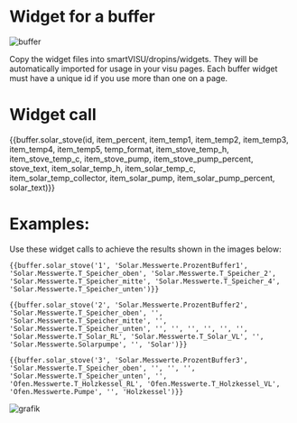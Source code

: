 # Widget for a buffer

![buffer](https://user-images.githubusercontent.com/36001771/229436995-14335e19-6aab-479e-9906-add11c41caf7.png)

Copy the widget files into smartVISU/dropins/widgets. They will be automatically imported for usage in your visu pages. Each buffer widget must have a unique id if you use more than one on a page.

# Widget call
{{buffer.solar_stove(id, item_percent, item_temp1, item_temp2, item_temp3, item_temp4, item_temp5, temp_format, item_stove_temp_h, item_stove_temp_c, item_stove_pump, item_stove_pump_percent, stove_text, item_solar_temp_h, item_solar_temp_c, item_solar_temp_collector, item_solar_pump, item_solar_pump_percent, solar_text)}}

# Examples: 
Use these widget calls to achieve the results shown in the images below:
```
{{buffer.solar_stove('1', 'Solar.Messwerte.ProzentBuffer1', 'Solar.Messwerte.T_Speicher_oben', 'Solar.Messwerte.T_Speicher_2', 'Solar.Messwerte.T_Speicher_mitte', 'Solar.Messwerte.T_Speicher_4', 'Solar.Messwerte.T_Speicher_unten')}}

{{buffer.solar_stove('2', 'Solar.Messwerte.ProzentBuffer2', 'Solar.Messwerte.T_Speicher_oben', '', 'Solar.Messwerte.T_Speicher_mitte', '', 'Solar.Messwerte.T_Speicher_unten', '', '', '', '', '', '', 'Solar.Messwerte.T_Solar_RL', 'Solar.Messwerte.T_Solar_VL', '', 'Solar.Messwerte.Solarpumpe', '', 'Solar')}}

{{buffer.solar_stove('3', 'Solar.Messwerte.ProzentBuffer3', 'Solar.Messwerte.T_Speicher_oben', '', '', '', 'Solar.Messwerte.T_Speicher_unten', '', 'Ofen.Messwerte.T_Holzkessel_RL', 'Ofen.Messwerte.T_Holzkessel_VL', 'Ofen.Messwerte.Pumpe', '', 'Holzkessel')}}
```
![grafik](https://user-images.githubusercontent.com/17801971/226099172-c57b0a83-185b-4664-bbe1-aa5f377dc18d.png)
